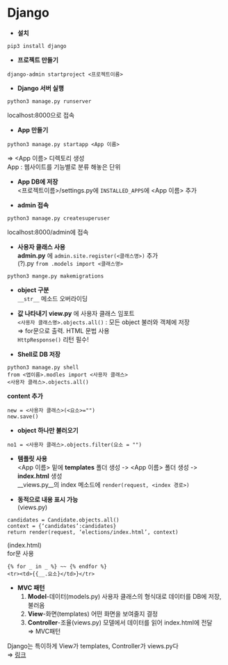 # Django
* __설치__
```
pip3 install django
```

* __프로젝트 만들기__
```
django-admin startproject <프로젝트이름>
```

* __Django 서버 실행__
```
python3 manage.py runserver
```
localhost:8000으로 접속

* __App 만들기__
```
python3 manage.py startapp <App 이름>
```
⇒ <App 이름> 디렉토리 생성  
App : 웹사이트를 기능별로 분류 해놓은 단위


* __App DB에 저장__  
<프로젝트이름>/settings.py에 `INSTALLED_APPS`에 <App 이름> 추가  

* __admin 접속__
```
python3 manage.py createsuperuser
```
localhost:8000/admin에 접속


* __사용자 클래스 사용__  
__admin.py__ 에 `admin.site.register(<클래스명>)` 추가  
(?).py `from .models import <클래스명>`
```
python3 mange.py makemigrations
```

* __object 구분__  
`__str__` 메소드 오버라이딩  

* __값 나타내기__
__view.py__ 에 사용자 클래스 임포트  
`<사용자 클래스명>.objects.all()` : 모든 object 불러와 객체에 저장  
	⇒ for문으로 출력. HTML 문법 사용  
`HttpResponse()` 리턴 필수!  

* __Shell로 DB 저장__
```
python3 manage.py shell
from <앱이름>.modles import <사용자 클래스>
<사용자 클래스>.objects.all()
```
__content 추가__
```
new = <사용자 클래스>(<요소>="")
new.save()
```

* __object 하나만 불러오기__  
```
no1 = <사용자 클래스>.objects.filter(요소 = "")
```

* __템플릿 사용__  
<App 이름> 밑에 __templates__ 폴더 생성 -> <App 이름> 폴더 생성 -> __index.html__ 생성  
__views.py__의 index 메소드에 `render(request, <index 경로>)`  

* __동적으로 내용 표시 가능__  
(views.py)  
```
candidates = Candidate.objects.all()
context = {‘candidates’:candidates}
return render(request, ‘elections/index.html’, context)
```
(index.html)  
for문 사용  
```
{% for _ in _ %} ~~ {% endfor %}
<tr><td>{{__.요소}</td>}</tr>
```

* __MVC 패턴__
	1. __Model__-데이터(models.py)
  사용자 클래스의 형식대로 데이터를 DB에 저장, 불러옴  
	1. __View__-화면(templates)
  어떤 화면을 보여줄지 결정  
	1. __Controller__-조율(views.py)
  모델에서 데이터를 읽어 index.html에 전달  
⇒ MVC패턴

Django는 특이하게 View가 templates, Controller가 views.py다  
⇒ [링크](https://goo.gl/bQKG1E)
